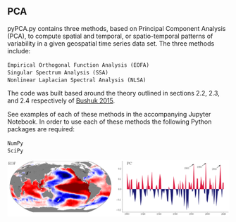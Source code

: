 ## PCA
pyPCA.py contains three methods, based on Principal Component Analysis (PCA), to compute spatial and temporal, or spatio-temporal patterns of variability in a given geospatial time series data set. The three methods include:

`Empirical Orthogonal Function Analysis (EOFA)`\
`Singular Spectrum Analysis (SSA)`\
`Nonlinear Laplacian Spectral Analysis (NLSA)`

The code was built based around the theory outlined in sections 2.2, 2.3, and 2.4 respectively of [Bushuk 2015](https://search.proquest.com/docview/1711150581?pq-origsite=gscholar&fromopenview=true).

See examples of each of these methods in the accompanying Jupyter Notebook. In order to use each of these methods the following Python packages are required:

`NumPy`\
`SciPy`

![alt text](https://github.com/William-gregory/PCA/blob/main/images/EOFA.png)

